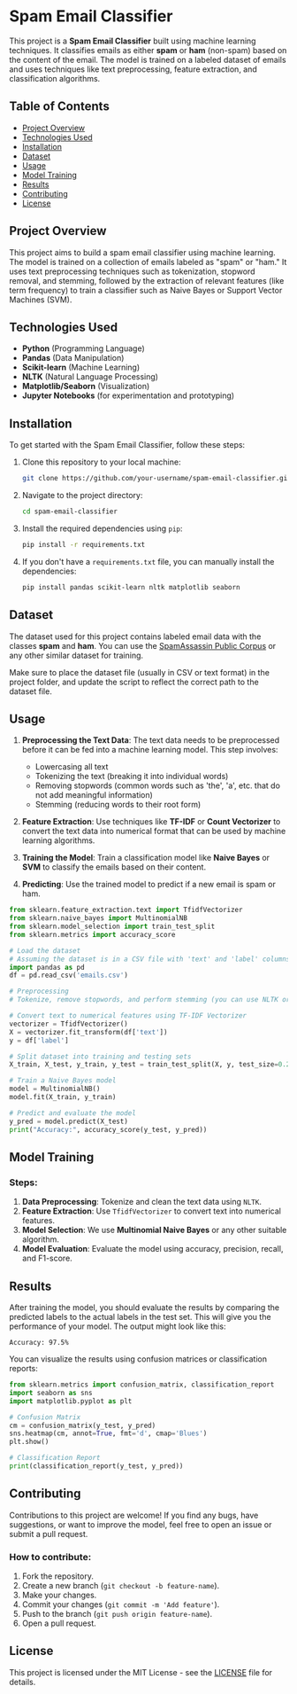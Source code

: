 # Spam Email Classifier

This project is a **Spam Email Classifier** built using machine learning techniques. It classifies emails as either **spam** or **ham** (non-spam) based on the content of the email. The model is trained on a labeled dataset of emails and uses techniques like text preprocessing, feature extraction, and classification algorithms.

## Table of Contents
- [Project Overview](#project-overview)
- [Technologies Used](#technologies-used)
- [Installation](#installation)
- [Dataset](#dataset)
- [Usage](#usage)
- [Model Training](#model-training)
- [Results](#results)
- [Contributing](#contributing)
- [License](#license)

## Project Overview

This project aims to build a spam email classifier using machine learning. The model is trained on a collection of emails labeled as "spam" or "ham." It uses text preprocessing techniques such as tokenization, stopword removal, and stemming, followed by the extraction of relevant features (like term frequency) to train a classifier such as Naive Bayes or Support Vector Machines (SVM).

## Technologies Used

- **Python** (Programming Language)
- **Pandas** (Data Manipulation)
- **Scikit-learn** (Machine Learning)
- **NLTK** (Natural Language Processing)
- **Matplotlib/Seaborn** (Visualization)
- **Jupyter Notebooks** (for experimentation and prototyping)

## Installation

To get started with the Spam Email Classifier, follow these steps:

1. Clone this repository to your local machine:

   ```bash
   git clone https://github.com/your-username/spam-email-classifier.git
   ```

2. Navigate to the project directory:

   ```bash
   cd spam-email-classifier
   ```

3. Install the required dependencies using `pip`:

   ```bash
   pip install -r requirements.txt
   ```

4. If you don't have a `requirements.txt` file, you can manually install the dependencies:

   ```bash
   pip install pandas scikit-learn nltk matplotlib seaborn
   ```

## Dataset

The dataset used for this project contains labeled email data with the classes **spam** and **ham**. You can use the [SpamAssassin Public Corpus](https://spamassassin.apache.org/old/publiccorpus/) or any other similar dataset for training.

Make sure to place the dataset file (usually in CSV or text format) in the project folder, and update the script to reflect the correct path to the dataset file.

## Usage

1. **Preprocessing the Text Data**: 
   The text data needs to be preprocessed before it can be fed into a machine learning model. This step involves:
   - Lowercasing all text
   - Tokenizing the text (breaking it into individual words)
   - Removing stopwords (common words such as 'the', 'a', etc. that do not add meaningful information)
   - Stemming (reducing words to their root form)

2. **Feature Extraction**: 
   Use techniques like **TF-IDF** or **Count Vectorizer** to convert the text data into numerical format that can be used by machine learning algorithms.

3. **Training the Model**: 
   Train a classification model like **Naive Bayes** or **SVM** to classify the emails based on their content.

4. **Predicting**: 
   Use the trained model to predict if a new email is spam or ham.

```python
from sklearn.feature_extraction.text import TfidfVectorizer
from sklearn.naive_bayes import MultinomialNB
from sklearn.model_selection import train_test_split
from sklearn.metrics import accuracy_score

# Load the dataset
# Assuming the dataset is in a CSV file with 'text' and 'label' columns
import pandas as pd
df = pd.read_csv('emails.csv')

# Preprocessing
# Tokenize, remove stopwords, and perform stemming (you can use NLTK or similar libraries)

# Convert text to numerical features using TF-IDF Vectorizer
vectorizer = TfidfVectorizer()
X = vectorizer.fit_transform(df['text'])
y = df['label']

# Split dataset into training and testing sets
X_train, X_test, y_train, y_test = train_test_split(X, y, test_size=0.2, random_state=42)

# Train a Naive Bayes model
model = MultinomialNB()
model.fit(X_train, y_train)

# Predict and evaluate the model
y_pred = model.predict(X_test)
print("Accuracy:", accuracy_score(y_test, y_pred))
```

## Model Training

### Steps:
1. **Data Preprocessing**: Tokenize and clean the text data using `NLTK`.
2. **Feature Extraction**: Use `TfidfVectorizer` to convert text into numerical features.
3. **Model Selection**: We use **Multinomial Naive Bayes** or any other suitable algorithm.
4. **Model Evaluation**: Evaluate the model using accuracy, precision, recall, and F1-score.

## Results

After training the model, you should evaluate the results by comparing the predicted labels to the actual labels in the test set. This will give you the performance of your model. The output might look like this:

```
Accuracy: 97.5%
```

You can visualize the results using confusion matrices or classification reports:

```python
from sklearn.metrics import confusion_matrix, classification_report
import seaborn as sns
import matplotlib.pyplot as plt

# Confusion Matrix
cm = confusion_matrix(y_test, y_pred)
sns.heatmap(cm, annot=True, fmt='d', cmap='Blues')
plt.show()

# Classification Report
print(classification_report(y_test, y_pred))
```

## Contributing

Contributions to this project are welcome! If you find any bugs, have suggestions, or want to improve the model, feel free to open an issue or submit a pull request.

### How to contribute:
1. Fork the repository.
2. Create a new branch (`git checkout -b feature-name`).
3. Make your changes.
4. Commit your changes (`git commit -m 'Add feature'`).
5. Push to the branch (`git push origin feature-name`).
6. Open a pull request.

## License

This project is licensed under the MIT License - see the [LICENSE](LICENSE) file for details.

